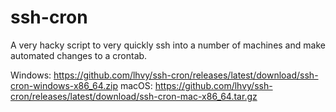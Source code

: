 # ssh-cron

A very hacky script to very quickly ssh into a number of machines and make automated changes to a crontab.

Windows: <https://github.com/lhvy/ssh-cron/releases/latest/download/ssh-cron-windows-x86_64.zip>
macOS: <https://github.com/lhvy/ssh-cron/releases/latest/download/ssh-cron-mac-x86_64.tar.gz>
